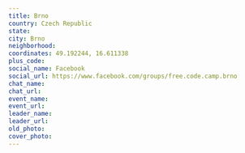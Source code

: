 ```yaml
---
title: Brno
country: Czech Republic
state: 
city: Brno
neighborhood: 
coordinates: 49.192244, 16.611338
plus_code:
social_name: Facebook
social_url: https://www.facebook.com/groups/free.code.camp.brno
chat_name:
chat_url:
event_name:
event_url:
leader_name:
leader_url:
old_photo: 
cover_photo:
---
```

